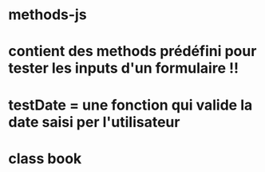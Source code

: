 # methods-js
# contient des methods prédéfini pour tester les inputs d'un formulaire !!
# testDate = une fonction qui valide la date saisi per l'utilisateur
# class book 
